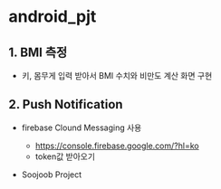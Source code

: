 # android_pjt

## 1. BMI 측정 

* 키, 몸무게 입력 받아서 BMI 수치와 비만도 계산 화면 구현



## 2. Push Notification

* firebase Clound Messaging 사용
  * https://console.firebase.google.com/?hl=ko
  * token값 받아오기

* Soojoob Project
